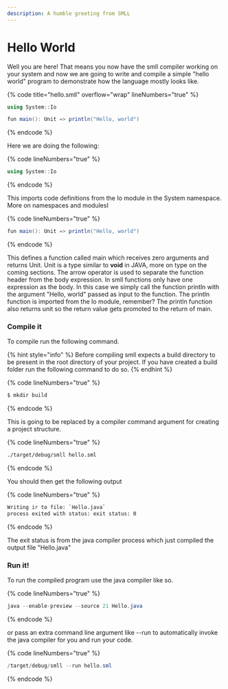 ```yaml
---
description: A humble greeting from SMLL
---
```


# Hello World

Well you are here! That means you now have the smll compiler working on your system and now we are going to write and compile a simple "hello world" program to demonstrate how the language mostly looks like.&#x20;

{% code title="hello.smll" overflow="wrap" lineNumbers="true" %}
```csharp
using System::Io

fun main(): Unit => println("Hello, world")
```
{% endcode %}

Here we are doing the following:

{% code lineNumbers="true" %}
```csharp
using System::Io
```
{% endcode %}

This imports code definitions from the Io module in the System namespace. More on namespaces and modulesI

{% code lineNumbers="true" %}
```csharp
fun main(): Unit => println("Hello, world")
```
{% endcode %}

This defines a function called main which receives zero arguments and returns Unit. Unit is a type similar to **void** in JAVA, more on type on the coming sections. The arrow operator is used to separate the function header from the body expression. In smll functions only have one expression as the body. In this case we simply call the function println with the argument "Hello, world" passed as input to the function. The println function is imported from the Io module, remember? The println function also returns unit so the return value gets promoted to the return of main.&#x20;



### Compile it

To compile run the following command.

{% hint style="info" %}
Before compiling smll expects a build directory to be present in the root directory of your project. If you have created a build folder run the following command to do so.&#x20;
{% endhint %}

{% code lineNumbers="true" %}
```bash
$ mkdir build
```
{% endcode %}

This is going to be replaced by a compiler command argument for creating a project structure.

{% code lineNumbers="true" %}
```bash
./target/debug/smll hello.sml
```
{% endcode %}

You should then get the following output

{% code lineNumbers="true" %}
```bash
Writing ir to file: `Hello.java`
process exited with status: exit status: 0 
```
{% endcode %}

The exit status is from the java compiler process which just compiled the output file "Hello.java"

### Run it!

To run the compiled program use the java compiler like so.&#x20;

{% code lineNumbers="true" %}
```java
java --enable-preview --source 21 Hello.java  
```
{% endcode %}

or pass an extra command line argument like --run to automatically invoke the java compiler for you and run your code.&#x20;

{% code lineNumbers="true" %}
```csharp
/target/debug/smll --run hello.sml
```
{% endcode %}

&#x20;
